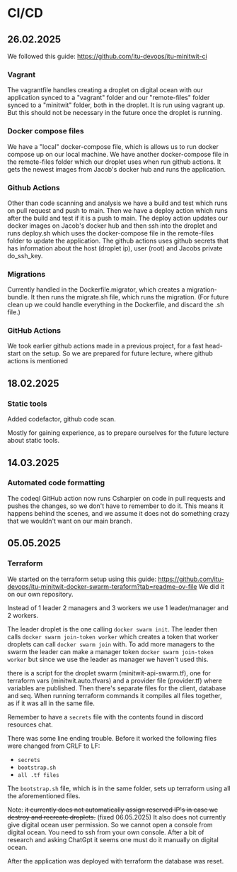 # CI/CD

## 26.02.2025

We followed this guide: https://github.com/itu-devops/itu-minitwit-ci

### Vagrant

The vagrantfile handles creating a droplet on digital ocean with our application synced to a "vagrant" folder
and our "remote-files" folder synced to a "minitwit" folder, both in the droplet.
It is run using vagrant up. But this should not be necessary in the future once the droplet is running.

### Docker compose files

We have a "local" docker-compose file, which is allows us to run docker compose up on our local machine.
We have another docker-compose file in the remote-files folder which our droplet uses when run github actions.
It gets the newest images from Jacob's docker hub and runs the application.


### Github Actions

Other than code scanning and analysis we have a build and test which runs on pull request and push to main.
Then we have a deploy action which runs after the build and test if it is a push to main.
The deploy action updates our docker images on Jacob's docker hub and then ssh into the droplet and runs deploy.sh
which uses the docker-compose file in the remote-files folder to update the application.
The github actions uses github secrets that has information about the host (droplet ip), user (root) 
and Jacobs private do_ssh_key.


### Migrations

Currently handled in the Dockerfile.migrator, which creates a migration-bundle. 
It then runs the migrate.sh file, which runs the migration. 
(For future clean up we could handle everything in the Dockerfile, and discard the .sh file.)


### GitHub Actions

We took earlier github actions made in a previous project, for a fast head-start on the setup.
So we are prepared for future lecture, where github actions is mentioned

## 18.02.2025

### Static tools

Added codefactor, github code scan.

Mostly for gaining experience, as to prepare ourselves for the future lecture about static tools.


## 14.03.2025

### Automated code formatting

The codeql GitHub action now runs Csharpier on code in pull requests and 
pushes the changes, so we don't have to remember to do it. 
This means it happens behind the scenes, and we assume it does not do
something crazy that we wouldn't want on our main branch.

## 05.05.2025

### Terraform

We started on the terraform setup using this guide:
https://github.com/itu-devops/itu-minitwit-docker-swarm-teraform?tab=readme-ov-file
We did it on our own repository.

Instead of 1 leader 2 managers and 3 workers
we use 1 leader/manager and 2 workers.

The leader droplet is the one calling ```docker swarm init```.
The leader then calls ```docker swarm join-token worker```
which creates a token that worker droplets can call ```docker swarm join``` with.
To add more managers to the swarm the leader can make a manager token
```docker swarm join-token worker``` but since we use the leader as manager
we haven't used this.

there is a script for the droplet swarm (minitwit-api-swarm.tf),
one for terraform vars (minitwit.auto.tfvars)
and a provider file (provider.tf) where variables are published.
Then there's separate files for the client, database and seq.
When running terraform commands it compiles all files together,
as if it was all in the same file.

Remember to have a ```secrets``` file with the contents found in discord resources chat.

There was some line ending trouble. Before it worked the following files were changed from CRLF to LF:

- ```secrets```
- ```bootstrap.sh```
- ```all .tf files```

The ```bootstrap.sh``` file, which is in the same folder,
sets up terraform using all the aforementioned files.

Note: ~~it currently does not automatically assign reserved IP's in case we destroy and recreate droplets.~~ (fixed 06.05.2025)
It also does not currently give digital ocean user permission. So we cannot open a console from digital ocean. You need to ssh from your own console. After a bit of research and asking ChatGpt it seems one must do it manually on digital ocean.

After the application was deployed with terraform the database was reset.
